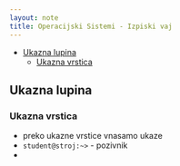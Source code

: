 ```yaml
---
layout: note
title: Operacijski Sistemi - Izpiski vaj
---
```

<!-- #region -->
- [Ukazna lupina](#ukazna-lupina)
  - [Ukazna vrstica](#ukazna-vrstica)
<!-- #endregion -->

## Ukazna lupina
### Ukazna vrstica
- preko ukazne vrstice vnasamo ukaze
- `student@stroj:~>` - pozivnik
- 